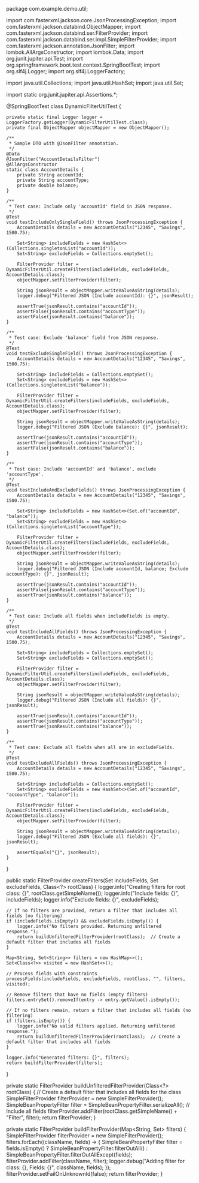 package com.example.demo.util;

import com.fasterxml.jackson.core.JsonProcessingException;
import com.fasterxml.jackson.databind.ObjectMapper;
import com.fasterxml.jackson.databind.ser.FilterProvider;
import com.fasterxml.jackson.databind.ser.impl.SimpleFilterProvider;
import com.fasterxml.jackson.annotation.JsonFilter;
import lombok.AllArgsConstructor;
import lombok.Data;
import org.junit.jupiter.api.Test;
import org.springframework.boot.test.context.SpringBootTest;
import org.slf4j.Logger;
import org.slf4j.LoggerFactory;

import java.util.Collections;
import java.util.HashSet;
import java.util.Set;

import static org.junit.jupiter.api.Assertions.*;

@SpringBootTest
class DynamicFilterUtilTest {

    private static final Logger logger = LoggerFactory.getLogger(DynamicFilterUtilTest.class);
    private final ObjectMapper objectMapper = new ObjectMapper();

    /**
     * Sample DTO with @JsonFilter annotation.
     */
    @Data
    @JsonFilter("AccountDetailsFilter")
    @AllArgsConstructor
    static class AccountDetails {
        private String accountId;
        private String accountType;
        private double balance;
    }

    /**
     * Test case: Include only 'accountId' field in JSON response.
     */
    @Test
    void testIncludeOnlySingleField() throws JsonProcessingException {
        AccountDetails details = new AccountDetails("12345", "Savings", 1500.75);

        Set<String> includeFields = new HashSet<>(Collections.singletonList("accountId"));
        Set<String> excludeFields = Collections.emptySet();

        FilterProvider filter = DynamicFilterUtil.createFilters(includeFields, excludeFields, AccountDetails.class);
        objectMapper.setFilterProvider(filter);

        String jsonResult = objectMapper.writeValueAsString(details);
        logger.debug("Filtered JSON (Include accountId): {}", jsonResult);

        assertTrue(jsonResult.contains("accountId"));
        assertFalse(jsonResult.contains("accountType"));
        assertFalse(jsonResult.contains("balance"));
    }

    /**
     * Test case: Exclude 'balance' field from JSON response.
     */
    @Test
    void testExcludeSingleField() throws JsonProcessingException {
        AccountDetails details = new AccountDetails("12345", "Savings", 1500.75);

        Set<String> includeFields = Collections.emptySet();
        Set<String> excludeFields = new HashSet<>(Collections.singletonList("balance"));

        FilterProvider filter = DynamicFilterUtil.createFilters(includeFields, excludeFields, AccountDetails.class);
        objectMapper.setFilterProvider(filter);

        String jsonResult = objectMapper.writeValueAsString(details);
        logger.debug("Filtered JSON (Exclude balance): {}", jsonResult);

        assertTrue(jsonResult.contains("accountId"));
        assertTrue(jsonResult.contains("accountType"));
        assertFalse(jsonResult.contains("balance"));
    }

    /**
     * Test case: Include 'accountId' and 'balance', exclude 'accountType'.
     */
    @Test
    void testIncludeAndExcludeFields() throws JsonProcessingException {
        AccountDetails details = new AccountDetails("12345", "Savings", 1500.75);

        Set<String> includeFields = new HashSet<>(Set.of("accountId", "balance"));
        Set<String> excludeFields = new HashSet<>(Collections.singletonList("accountType"));

        FilterProvider filter = DynamicFilterUtil.createFilters(includeFields, excludeFields, AccountDetails.class);
        objectMapper.setFilterProvider(filter);

        String jsonResult = objectMapper.writeValueAsString(details);
        logger.debug("Filtered JSON (Include accountId, balance; Exclude accountType): {}", jsonResult);

        assertTrue(jsonResult.contains("accountId"));
        assertFalse(jsonResult.contains("accountType"));
        assertTrue(jsonResult.contains("balance"));
    }

    /**
     * Test case: Include all fields when includeFields is empty.
     */
    @Test
    void testIncludeAllFields() throws JsonProcessingException {
        AccountDetails details = new AccountDetails("12345", "Savings", 1500.75);

        Set<String> includeFields = Collections.emptySet();
        Set<String> excludeFields = Collections.emptySet();

        FilterProvider filter = DynamicFilterUtil.createFilters(includeFields, excludeFields, AccountDetails.class);
        objectMapper.setFilterProvider(filter);

        String jsonResult = objectMapper.writeValueAsString(details);
        logger.debug("Filtered JSON (Include all fields): {}", jsonResult);

        assertTrue(jsonResult.contains("accountId"));
        assertTrue(jsonResult.contains("accountType"));
        assertTrue(jsonResult.contains("balance"));
    }

    /**
     * Test case: Exclude all fields when all are in excludeFields.
     */
    @Test
    void testExcludeAllFields() throws JsonProcessingException {
        AccountDetails details = new AccountDetails("12345", "Savings", 1500.75);

        Set<String> includeFields = Collections.emptySet();
        Set<String> excludeFields = new HashSet<>(Set.of("accountId", "accountType", "balance"));

        FilterProvider filter = DynamicFilterUtil.createFilters(includeFields, excludeFields, AccountDetails.class);
        objectMapper.setFilterProvider(filter);

        String jsonResult = objectMapper.writeValueAsString(details);
        logger.debug("Filtered JSON (Exclude all fields): {}", jsonResult);

        assertEquals("{}", jsonResult);
    }
}

public static FilterProvider createFilters(Set<String> includeFields, Set<String> excludeFields, Class<?> rootClass) {
    logger.info("Creating filters for root class: {}", rootClass.getSimpleName());
    logger.info("Include fields: {}", includeFields);
    logger.info("Exclude fields: {}", excludeFields);

    // If no filters are provided, return a filter that includes all fields (no filtering)
    if (includeFields.isEmpty() && excludeFields.isEmpty()) {
        logger.info("No filters provided. Returning unfiltered response.");
        return buildUnfilteredFilterProvider(rootClass);  // Create a default filter that includes all fields
    }

    Map<String, Set<String>> filters = new HashMap<>();
    Set<Class<?>> visited = new HashSet<>();

    // Process fields with constraints
    processFields(includeFields, excludeFields, rootClass, "", filters, visited);

    // Remove filters that have no fields (empty filters)
    filters.entrySet().removeIf(entry -> entry.getValue().isEmpty());

    // If no filters remain, return a filter that includes all fields (no filtering)
    if (filters.isEmpty()) {
        logger.info("No valid filters applied. Returning unfiltered response.");
        return buildUnfilteredFilterProvider(rootClass);  // Create a default filter that includes all fields
    }

    logger.info("Generated filters: {}", filters);
    return buildFilterProvider(filters);
}

private static FilterProvider buildUnfilteredFilterProvider(Class<?> rootClass) {
    // Create a default filter that includes all fields for the class
    SimpleFilterProvider filterProvider = new SimpleFilterProvider();
    SimpleBeanPropertyFilter filter = SimpleBeanPropertyFilter.serializeAll();  // Include all fields
    filterProvider.addFilter(rootClass.getSimpleName() + "Filter", filter);
    return filterProvider;
}

private static FilterProvider buildFilterProvider(Map<String, Set<String>> filters) {
    SimpleFilterProvider filterProvider = new SimpleFilterProvider();
    filters.forEach((className, fields) -> {
        SimpleBeanPropertyFilter filter = fields.isEmpty() ? SimpleBeanPropertyFilter.filterOutAll() : SimpleBeanPropertyFilter.filterOutAllExcept(fields);
        filterProvider.addFilter(className, filter);
        logger.debug("Adding filter for class: {}, Fields: {}", className, fields);
    });
    filterProvider.setFailOnUnknownId(false);
    return filterProvider;
}


